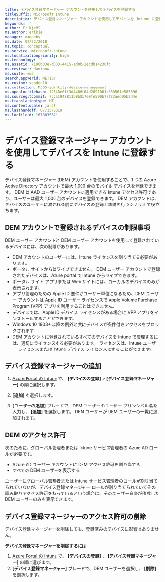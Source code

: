 ```yaml
---
title: デバイス登録マネージャー アカウントを使用してデバイスを登録する
titleSuffix: Microsoft Intune
description: デバイス登録マネージャー アカウントを使用してデバイスを Intune に登録します。
keywords: ''
author: ErikjeMS
ms.author: erikje
manager: dougeby
ms.date: 02/22/2018
ms.topic: conceptual
ms.service: microsoft-intune
ms.localizationpriority: high
ms.technology: ''
ms.assetid: 7196b33e-d303-4415-ad0b-2ecdb14230fd
ms.reviewer: damionw
ms.suite: ems
search.appverid: MET150
ms.custom: seodec18
ms.collection: M365-identity-device-management
ms.openlocfilehash: f2548e0ff3d4406f64d2091001c38056fe585896
ms.sourcegitcommit: 7c251948811b8b817e9fe590b77f23aed95b2d4e
ms.translationtype: HT
ms.contentlocale: ja-JP
ms.lasthandoff: 07/15/2019
ms.locfileid: "67883532"
---
```

# <a name="enroll-devices-in-intune-by-using-a-device-enrollment-manager-account"></a>デバイス登録マネージャー アカウントを使用してデバイスを Intune に登録する

デバイス登録マネージャー (DEM) アカウントを使用することで、1 つの Azure Active Directory アカウントで最大 1,000 台のモバイル デバイスを登録できます。 DEM は AAD ユーザー アカウントに適用できる Intune アクセス許可であり、ユーザーは最大 1,000 台のデバイスを登録できます。 DEM アカウントは、デバイスのユーザーに渡される前にデバイスの登録と準備を行うシナリオで役立ちます。

## <a name="limitations-of-devices-that-are-enrolled-with-a-dem-account"></a>DEM アカウントで登録されるデバイスの制限事項

DEM ユーザー アカウントと DEM ユーザー アカウントを使用して登録されているデバイスには、次の制限があります。

- DEM アカウントのユーザーには、Intune ライセンスを割り当てる必要があります。
- ポータル サイトからはワイプできません。 DEM ユーザー アカウントで登録されたデバイスは、Azure portal で Intune からワイプできます。
- ポータル サイト アプリまたは Web サイトには、ローカルのデバイスのみが表示されます。
- アプリ管理のための Apple ID 要件がユーザー単位になるため、DEM ユーザー アカウントは Apple ID ユーザー ライセンスで Apple Volume Purchase Program (VPP) アプリを利用することはできません。
- デバイスでは、Apple ID デバイス ライセンスがある場合に VPP アプリをインストールすることができます。
- Windows 10 1803+ 以降の例外と共にデバイスが条件付きアクセスをブロックされます
- DEM アカウントに登録されているすべてのデバイスを Intune で管理するには、適切にライセンスする必要があります。 ライセンスは、Intune ユーザー ライセンスまたは Intune デバイス ライセンスにすることができます。



## <a name="add-a-device-enrollment-manager"></a>デバイス登録マネージャーの追加

1. [Azure Portal の Intune](https://aka.ms/intuneportal) で、 **[デバイスの登録]**  >  **[デバイス登録マネージャー]** の順に選択します。

2. **[追加]** を選択します。

3. **[ユーザーの追加]** ブレードで、DEM ユーザーのユーザー プリンシパル名を入力し、 **[追加]** を選択します。 DEM ユーザーが DEM ユーザーの一覧に追加されます。

## <a name="permissions-for-dem"></a>DEM のアクセス許可

次のために、グローバル管理者または Intune サービス管理者の Azure AD ロールが必要です。
- Azure AD ユーザー アカウントに DEM アクセス許可を割り当てる
- すべての DEM ユーザーを表示する

ユーザーにグローバル管理者または Intune サービス管理者のロールが割り当てられていないが、デバイス登録マネージャー ロールが割り当てられていてその読み取りアクセス許可を持っているという場合は、そのユーザー自身が作成した DEM ユーザーのみを表示できます。


## <a name="remove-device-enrollment-manager-permissions"></a>デバイス登録マネージャーのアクセス許可の削除

デバイス登録マネージャーを削除しても、登録済みのデバイスに影響はありません。

**デバイス登録マネージャーを削除するには**

1. [Azure Portal の Intune](https://aka.ms/intuneportal) で、 **[デバイスの登録]** 、 **[デバイス登録マネージャー]** の順に選びます。
2. **[デバイス登録マネージャー]** ブレードで、DEM ユーザーを選択し、 **[削除]** を選択します。


